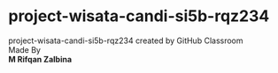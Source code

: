 # project-wisata-candi-si5b-rqz234
project-wisata-candi-si5b-rqz234 created by GitHub Classroom
<br>
Made By
<br>
<b>M Rifqan Zalbina</b>